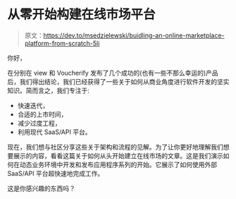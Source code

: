 # 从零开始构建在线市场平台

> 原文：<https://dev.to/msedzielewski/buidling-an-online-marketplace-platform-from-scratch-5li>

你好，

在分别在 view 和 Voucherify 发布了几个成功的(也有一些不那么幸运的)产品后，我们得出结论，我们已经获得了一些关于如何从商业角度进行软件开发的坚实知识。简而言之，我们专注于:

*   快速迭代，
*   合适的上市时间，
*   减少过度工程，
*   利用现代 SaaS/API 平台。

现在，我们想与社区分享这些关于架构和流程的见解。为了让你更好地理解我们想要展示的内容，看看这篇关于如何从头开始建立在线市场的文章。这是我们演示如何在动态业务环境中开发和发布应用程序系列的开始。它展示了如何使用外部 SaaS/API 平台超快速地完成工作。

这是你感兴趣的东西吗？